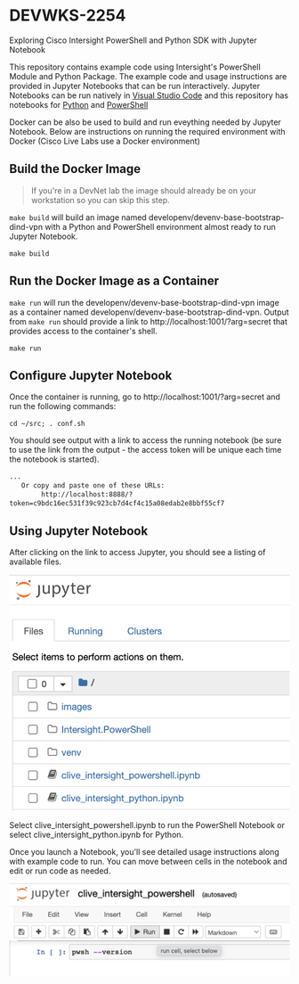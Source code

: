# DEVWKS-2254

Exploring Cisco Intersight PowerShell and Python SDK with Jupyter Notebook

This repository contains example code using Intersight's PowerShell Module and Python Package.  The example code and usage instructions are provided in Jupyter Notebooks that can be run interactively.  Jupyter Notebooks can be run natively in [Visual Studio Code](https://code.visualstudio.com/docs/datascience/jupyter-notebooks) and this repository has notebooks for [Python](src/clive_intersight_python.ipynb) and [PowerShell](src/clive_intersight_powershell.ipynb)

Docker can be also be used to build and run eveything needed by Jupyter Notebook.  Below are instructions on running the required environment with Docker (Cisco Live Labs use a Docker environment)


## Build the Docker Image

> If you're in a DevNet lab the image should already be on your workstation so you can skip this step.

`make build` will build an image named developenv/devenv-base-bootstrap-dind-vpn with a Python and PowerShell environment almost ready to run Jupyter Notebook.

```
make build
```


## Run the Docker Image as a Container

`make run` will run the developenv/devenv-base-bootstrap-dind-vpn image as a container named developenv/devenv-base-bootstrap-dind-vpn.  Output from `make run` should provide a link to http://localhost:1001/?arg=secret that provides access to the container's shell.

```
make run
```


## Configure Jupyter Notebook

Once the container is running, go to http://localhost:1001/?arg=secret and run the following commands:

```
cd ~/src; . conf.sh
```

You should see output with a link to access the running notebook (be sure to use the link from the output - the access token will be unique each time the notebook is started).

```
...
   Or copy and paste one of these URLs:
        http://localhost:8888/?token=c9bdc16ec531f39c923cb7d4cf4c15a08edab2e8bbf55cf7
```

## Using Jupyter Notebook

After clicking on the link to access Jupyter, you should see a listing of available files.

![Jupyter Browser](src/images/jupyter_browser.png)

Select clive_intersight_powershell.ipynb to run the PowerShell Notebook or select clive_intersight_python.ipynb for Python.

Once you launch a Notebook, you'll see detailed usage instructions along with example code to run.  You can move between cells in the notebook and edit or run code as needed.

![Run Cell](src/images/run_cell.png)
